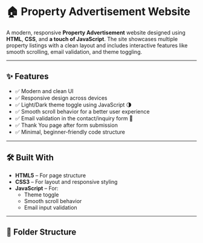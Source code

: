 # 🏠 Property Advertisement Website

A modern, responsive **Property Advertisement** website designed using **HTML**, **CSS**, and **a touch of JavaScript**. The site showcases multiple property listings with a clean layout and includes interactive features like smooth scrolling, email validation, and theme toggling.

---

## ✨ Features

- ✅ Modern and clean UI
- ✅ Responsive design across devices
- ✅ Light/Dark theme toggle using JavaScript 🌗
- ✅ Smooth scroll behavior for a better user experience
- ✅ Email validation in the contact/inquiry form 📧
- ✅ Thank You page after form submission
- ✅ Minimal, beginner-friendly code structure

---

## 🛠️ Built With

- **HTML5** – For page structure
- **CSS3** – For layout and responsive styling
- **JavaScript** – For:
  - Theme toggle
  - Smooth scroll behavior
  - Email input validation

---

## 📁 Folder Structure

